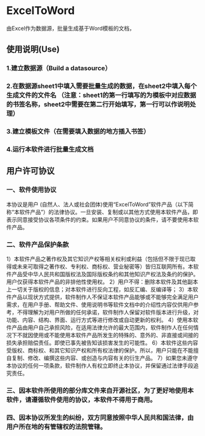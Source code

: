 # ExcelToWord

由Excel作为数据源，批量生成基于Word模板的文档，

## 使用说明(Use)

### 1.建立数据源（Build a datasource）

### 2.在数据源sheet1中填入需要批量生成的数据，在sheet2中填入每个生成文件的文件名 （注意：sheet1的第一行填写的为模板中对应数据的书签名称，sheet2中需要在第二行开始填写，第一行可以作说明处理）

### 3.建立模板文件（在需要填入数据的地方插入书签）

### 4.运行本软件进行批量生成文档

## 用户许可协议
### 一、软件使用协议
  本协议是用户 (自然人、法人或社会团体)使用“ExcelToWord”软件产品（以下简称“本软件产品”）的法律协议。一旦安装、复制或以其他方式使用本软件产品，即表示同意接受协议各项条件的约束。如果用户不同意协议的条件，请不要使用本软件产品。
### 二、软件产品保护条款
  1）本软件产品之著作权及其它知识产权等相关权利或利益（包括但不限于现已取得或未来可取得之著作权、专利权、商标权、营业秘密等）皆归互联网所有。本软件产品受中华人民共和国版权法及国际版权条约和其他知识产权法及条约的保护。用户仅获得本软件产品的非排他性使用权。
  2）用户不得：删除本软件及其他副本上一切关于版权的信息；对本软件进行反向工程，如反汇编、反编译等； 
  3）本软件产品以现状方式提供，软件制作人不保证本软件产品能够或不能够完全满足用户需求，在用户手册、帮助文件、使用说明书等软件文档中的介绍性内容仅供用户参考，不得理解为对用户所做的任何承诺，软件制作人保留对软件版本进行升级，对功能、内容、结构、界面、运行方式等进行修改或自动更新的权利。
  4）使用本软件产品由用户自己承担风险，在适用法律允许的最大范围内，软件制作人在任何情况下不就因使用或不能使用本软件产品所发生的特殊的、意外的、非直接或间接的损失承担赔偿责任。即使已事先被告知该损害发生的可能性。 
  6）本软件这些内容受版权、商标权、和其它知识产权和所有权法律的保护。所以，用户只能在不能擅自复制、修改、编撰这些内容、或创造与内容有关的衍生产品。
  7）如果您未遵守本协议的任何一项条款，软件制作人有权立即终止本协议，并保留通过法律手段追究责任。
### 三、因本软件所使用的部分库文件来自开源社区，为了更好地使用本软件，请遵循软件使用的协议，本软件不得用于商用。
### 四、因本协议所发生的纠纷，双方同意按照中华人民共和国法律，由用户所在地的有管辖权的法院管辖。






